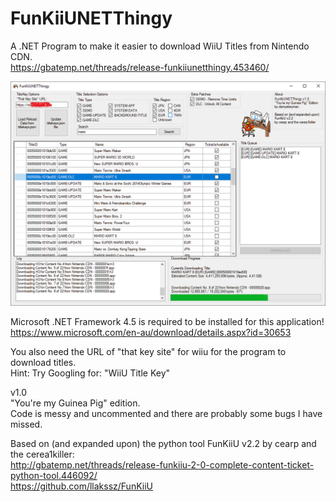 # FunKiiUNETThingy
A .NET Program to make it easier to download WiiU Titles from Nintendo CDN.  
https://gbatemp.net/threads/release-funkiiunetthingy.453460/  

![Screenshot](/screenshot.png?raw=true "Screenshot")

Microsoft .NET Framework 4.5 is required to be installed for this application!  
https://www.microsoft.com/en-au/download/details.aspx?id=30653

You also need the URL of "that key site" for wiiu for the program to download titles.  
Hint: Try Googling for: "WiiU Title Key"  

v1.0  
"You're my Guinea Pig" edition.  
Code is messy and uncommented and there are probably some bugs I have missed.

Based on (and expanded upon) the python tool FunKiiU v2.2 by cearp and the cerea1killer:  
http://gbatemp.net/threads/release-funkiiu-2-0-complete-content-ticket-python-tool.446092/  
https://github.com/llakssz/FunKiiU
